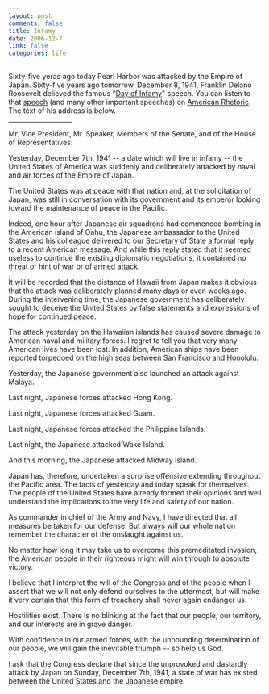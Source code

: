 ```yaml
--- 
layout: post
comments: false
title: Infamy
date: 2006-12-7
link: false
categories: life
---
```

Sixty-five yeras ago today Pearl Harbor was attacked by the Empire of Japan. Sixty-five years ago tomorrow, December 8, 1941, Franklin Delano Roosevelt delieved the famous "<a href="http://www.americanrhetoric.com/speeches/fdrpearlharbor.htm" title="FDR Peral Harbor">Day of Infamy</a>" speech. You can listen to that <a href="http://www.americanrhetoric.com/speeches/fdrpearlharbor.htm" title="FDR Peral Harbor">speech</a> (and many other important speeches) on <a href="http://www.americanrhetoric.com/top100speechesall.html" title="American Rhetoric">American Rhetoric</a>. The text of his address is below.

<hr width="25%">

Mr. Vice President, Mr. Speaker, Members of the Senate, and of the House of Representatives:

Yesterday, December 7th, 1941 -- a date which will live in infamy -- the United States of America was suddenly and deliberately attacked by naval and air forces of the Empire of Japan.

The United States was at peace with that nation and, at the solicitation of Japan, was still in conversation with its government and its emperor looking toward the maintenance of peace in the Pacific.

Indeed, one hour after Japanese air squadrons had commenced bombing in the American island of Oahu, the Japanese ambassador to the United States and his colleague delivered to our Secretary of State a formal reply to a recent American message. And while this reply stated that it seemed useless to continue the existing diplomatic negotiations, it contained no threat or hint of war or of armed attack.

It will be recorded that the distance of Hawaii from Japan makes it obvious that the attack was deliberately planned many days or even weeks ago. During the intervening time, the Japanese government has deliberately sought to deceive the United States by false statements and expressions of hope for continued peace.

The attack yesterday on the Hawaiian islands has caused severe damage to American naval and military forces. I regret to tell you that very many American lives have been lost. In addition, American ships have been reported torpedoed on the high seas between San Francisco and Honolulu.

Yesterday, the Japanese government also launched an attack against Malaya.

Last night, Japanese forces attacked Hong Kong.

Last night, Japanese forces attacked Guam.

Last night, Japanese forces attacked the Philippine Islands.

Last night, the Japanese attacked Wake Island.

And this morning, the Japanese attacked Midway Island.

Japan has, therefore, undertaken a surprise offensive extending throughout the Pacific area. The facts of yesterday and today speak for themselves. The people of the United States have already formed their opinions and well understand the implications to the very life and safety of our nation.

As commander in chief of the Army and Navy, I have directed that all measures be taken for our defense. But always will our whole nation remember the character of the onslaught against us.

No matter how long it may take us to overcome this premeditated invasion, the American people in their righteous might will win through to absolute victory.

I believe that I interpret the will of the Congress and of the people when I assert that we will not only defend ourselves to the uttermost, but will make it very certain that this form of treachery shall never again endanger us.

Hostilities exist. There is no blinking at the fact that our people, our territory, and our interests are in grave danger.

With confidence in our armed forces, with the unbounding determination of our people, we will gain the inevitable triumph -- so help us God.

I ask that the Congress declare that since the unprovoked and dastardly attack by Japan on Sunday, December 7th, 1941, a state of war has existed between the United States and the Japanese empire.
